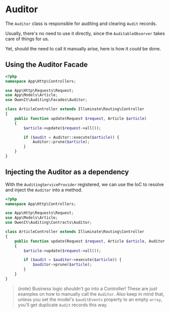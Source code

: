 # Auditor
The `Auditor` class is responsible for auditing and clearing `Audit` records.

Usually, there's no need to use it directly, since the `AuditableObserver` takes care of things for us.

Yet, should the need to call it manually arise, here is how it _could_ be done.

## Using the Auditor Facade
```php
<?php
namespace App\Http\Controllers;

use App\Http\Requests\Request;
use App\Models\Article;
use OwenIt\Auditing\Facades\Auditor;

class ArticleController extends Illuminate\Routing\Controller
{
    public function update(Request $request, Article $article)
    {
        $article->update($request->all());

        if ($audit = Auditor::execute($article)) {
            Auditor::prune($article);
        }
    }
}
```

## Injecting the Auditor as a dependency
With the `AuditingServiceProvider` registered, we can use the IoC to resolve and inject the `Auditor` into a method.

```php
<?php
namespace App\Http\Controllers;

use App\Http\Requests\Request;
use App\Models\Article;
use OwenIt\Auditing\Contracts\Auditor;

class ArticleController extends Illuminate\Routing\Controller
{
    public function update(Request $request, Article $article, Auditor $auditor)
    {
        $article->update($request->all());

        if ($audit = $auditor->execute($article)) {
            $auditor->prune($article);
        }
    }
}
```

> {note} Business logic shouldn't go into a Controller! These are _just_ examples on how to manually call the `Auditor`. Also keep in mind that, unless you set the model's `$auditEvents` property to an empty `array`, you'll get duplicate `Audit` records this way.
